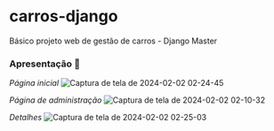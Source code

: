 # carros-django
Básico projeto web de gestão de carros - Django Master

### Apresentação 🥳
*Página inicial*
![Captura de tela de 2024-02-02 02-24-45](https://github.com/geehdev/carros-django/assets/104036619/8071f883-3afa-4d96-a06f-494408a9916c)

*Página de administração*
![Captura de tela de 2024-02-02 02-10-32](https://github.com/geehdev/carros-django/assets/104036619/96c52900-942f-4ccd-b5ab-38426996b62d)

*Detalhes*
![Captura de tela de 2024-02-02 02-25-03](https://github.com/geehdev/carros-django/assets/104036619/f05c2cce-9997-499b-8f77-e7e7a592e86f)
